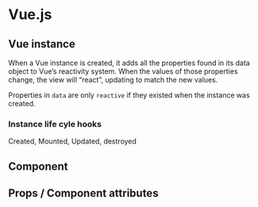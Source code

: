 # Vue.js

## Vue instance

When a Vue instance is created, it adds all the properties found in its data object to Vue’s reactivity system. When the values of those properties change, the view will “react”, updating to match the new values.

Properties in `data` are only `reactive` if they existed when the instance was created.

### Instance life cyle hooks

Created, Mounted, Updated, destroyed

## Component

## Props / Component attributes